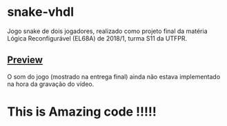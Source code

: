 # snake-vhdl
Jogo snake de dois jogadores, realizado como projeto final da matéria Lógica Reconfigurável (EL68A) de 2018/1, turma S11 da UTFPR.

## [Preview](https://www.youtube.com/watch?v=vSUy8ZI2FT8)
O som do jogo (mostrado na entrega final) ainda não estava implementado na hora da gravação do vídeo.

# This is Amazing code !!!!!
